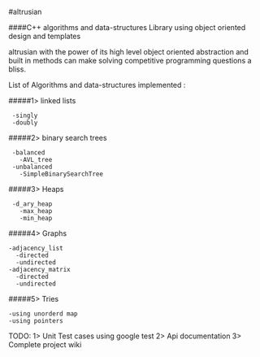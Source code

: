 #altrusian

####C++ algorithms and data-structures Library using object oriented design and templates

altrusian with the power of its high level object oriented abstraction and built in methods can make solving competitive programming questions a bliss.

List of Algorithms and data-structures implemented :

#####1> linked lists

     -singly
     -doubly

#####2> binary search trees

     -balanced
       -AVL_tree
     -unbalanced
       -SimpleBinarySearchTree
       
#####3> Heaps

     -d_ary_heap
       -max_heap
       -min_heap   
       
#####4> Graphs

    -adjacency_list
      -directed
      -undirected
    -adjacency_matrix
      -directed
      -undirected
      
#####5> Tries

    -using unorderd map
    -using pointers
    
TODO: 
1> Unit Test cases using google test
2> Api documentation
3> Complete project wiki